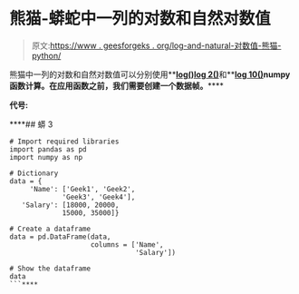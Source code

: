 # 熊猫-蟒蛇中一列的对数和自然对数值

> 原文:[https://www . geesforgeks . org/log-and-natural-对数值-熊猫-python/](https://www.geeksforgeeks.org/log-and-natural-logarithmic-value-of-a-column-in-pandas-python/)

熊猫中一列的对数和自然对数值可以分别使用**[**log()**](https://www.geeksforgeeks.org/numpy-log-python/)[**log 2()**](https://www.geeksforgeeks.org/numpy-log2-python/)和**[**log 10()**](https://www.geeksforgeeks.org/numpy-log10-python/)**numpy 函数计算。在应用函数之前，我们需要创建一个数据帧。******

********代号:********

 ****## 蟒 3

```
# Import required libraries
import pandas as pd
import numpy as np

# Dictionary
data = {
     'Name': ['Geek1', 'Geek2',
             'Geek3', 'Geek4'],
   'Salary': [18000, 20000, 
             15000, 35000]} 

# Create a dataframe
data = pd.DataFrame(data,
                    columns = ['Name', 
                               'Salary'])

# Show the dataframe
data
```****